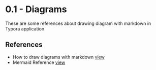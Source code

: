 # 0.1 -  Diagrams

These are some references about drawing diagram with markdown in Typora application

## References

- How to draw diagrams with markdown [view](https://support.typora.io/Draw-Diagrams-With-Markdown/)
- Mermaid Reference [view](https://mermaid-js.github.io/mermaid/#/)

